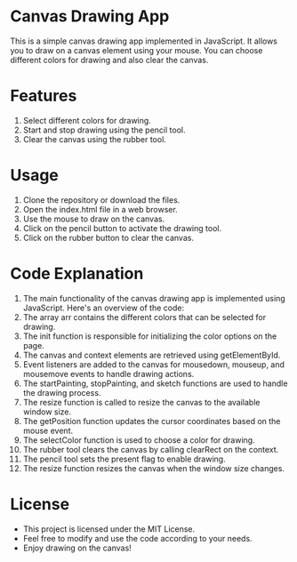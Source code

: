# Canvas Drawing App
This is a simple canvas drawing app implemented in JavaScript. It allows you to draw on a canvas element using your mouse. You can choose different colors for drawing and also clear the canvas.

# Features
1. Select different colors for drawing.
2. Start and stop drawing using the pencil tool.
3. Clear the canvas using the rubber tool.
# Usage
1. Clone the repository or download the files.
2. Open the index.html file in a web browser.
3. Use the mouse to draw on the canvas.
4. Click on the pencil button to activate the drawing tool.
5. Click on the rubber button to clear the canvas.
# Code Explanation
1. The main functionality of the canvas drawing app is implemented using JavaScript. Here's an overview of the code:
2. The array arr contains the different colors that can be selected for drawing.
3. The init function is responsible for initializing the color options on the page.
4. The canvas and context elements are retrieved using getElementById.
5. Event listeners are added to the canvas for mousedown, mouseup, and mousemove events to handle drawing actions.
6. The startPainting, stopPainting, and sketch functions are used to handle the drawing process.
7. The resize function is called to resize the canvas to the available window size.
8. The getPosition function updates the cursor coordinates based on the mouse event.
9. The selectColor function is used to choose a color for drawing.
10. The rubber tool clears the canvas by calling clearRect on the context.
11. The pencil tool sets the present flag to enable drawing.
12. The resize function resizes the canvas when the window size changes.
# License
* This project is licensed under the MIT License.
* Feel free to modify and use the code according to your needs.
* Enjoy drawing on the canvas!
